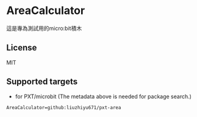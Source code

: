 # AreaCalculator
這是專為測試用的micro:bit積木
## License
MIT
## Supported targets
* for PXT/microbit
(The metadata above is needed for package search.)
```package
AreaCalculator=github:liuzhiyu671/pxt-area
```